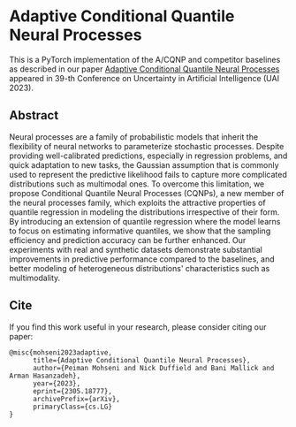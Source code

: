 Adaptive Conditional Quantile Neural Processes
============

This is a PyTorch implementation of the A/CQNP and competitor baselines as described in our paper [Adaptive Conditional Quantile Neural Processes](https://arxiv.org/abs/2305.18777v2) appeared in 39-th Conference on Uncertainty in Artificial Intelligence (UAI 2023).

## Abstract
Neural processes are a family of probabilistic models that inherit the flexibility of neural networks to parameterize stochastic processes. Despite providing well-calibrated predictions, especially in regression problems, and quick adaptation to new tasks, the Gaussian assumption that is commonly used to represent the predictive likelihood fails to capture more complicated distributions such as multimodal ones. To overcome this limitation, we propose Conditional Quantile Neural Processes (CQNPs), a new member of the neural processes family, which exploits the attractive properties of quantile regression in modeling the distributions irrespective of their form. By introducing an extension of quantile regression where the model learns to focus on estimating informative quantiles, we show that the sampling efficiency and prediction accuracy can be further enhanced. Our experiments with real and synthetic datasets demonstrate substantial improvements in predictive performance compared to the baselines, and better modeling of heterogeneous distributions' characteristics such as multimodality.


## Cite

If you find this work useful in your research, please consider citing our paper:

```
@misc{mohseni2023adaptive,
      title={Adaptive Conditional Quantile Neural Processes}, 
      author={Peiman Mohseni and Nick Duffield and Bani Mallick and Arman Hasanzadeh},
      year={2023},
      eprint={2305.18777},
      archivePrefix={arXiv},
      primaryClass={cs.LG}
}
```
